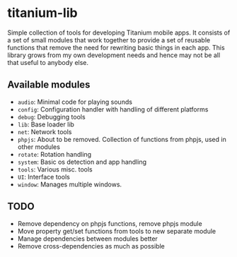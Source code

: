# titanium-lib

Simple collection of tools for developing Titanium mobile apps. It consists of
a set of small modules that work together to provide a set of reusable
functions that remove the need for rewriting basic things in each app. This
library grows from my own development needs and hence may not be all that
useful to anybody else.

## Available modules

- `audio`: Minimal code for playing sounds
- `config`: Configuration handler with handling of different platforms
- `debug`: Debugging tools
- `lib`: Base loader lib
- `net`: Network tools
- `phpjs`: About to be removed. Collection of functions from phpjs, used in other modules
- `rotate`: Rotation handling
- `system`: Basic os detection and app handling
- `tools`: Various misc. tools
- `UI`: Interface tools
- `window`: Manages multiple windows.

## TODO

- Remove dependency on phpjs functions, remove phpjs module
- Move property get/set functions from tools to new separate module
- Manage dependencies between modules better
- Remove cross-dependencies as much as possible
